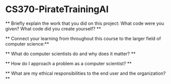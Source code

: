 # CS370-PirateTrainingAI

** Briefly explain the work that you did on this project: What code were you given? What code did you create yourself? **

** Connect your learning from throughout this course to the larger field of computer science:** 

** What do computer scientists do and why does it matter? ** 

** How do I approach a problem as a computer scientist? ** 

** What are my ethical responsibilities to the end user and the organization? ** 
